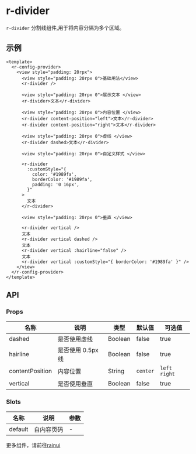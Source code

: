 <script setup>
  import {pathName} from '../components/hooks/usePath'
  pathName.value = 'pages/example/divider/divider'
 </script>

# r-divider

`r-divider` 分割线组件,用于将内容分隔为多个区域。

## 示例

```vue
<template>
  <r-config-provider>
    <view style="padding: 20rpx">
      <view style="padding: 20rpx 0">基础用法</view>
      <r-divider />

      <view style="padding: 20rpx 0">展示文本 </view>
      <r-divider>文本</r-divider>

      <view style="padding: 20rpx 0">内容位置 </view>
      <r-divider content-position="left">文本</r-divider>
      <r-divider content-position="right">文本</r-divider>

      <view style="padding: 20rpx 0">虚线 </view>
      <r-divider dashed>文本</r-divider>

      <view style="padding: 20rpx 0">自定义样式 </view>

      <r-divider
        :customStyle="{
          color: '#1989fa',
          borderColor: '#1989fa',
          padding: '0 16px',
        }"
      >
        文本
      </r-divider>

      <view style="padding: 20rpx 0">垂直 </view>

      <r-divider vertical />
      文本
      <r-divider vertical dashed />
      文本
      <r-divider vertical :hairline="false" />
      文本
      <r-divider vertical :customStyle="{ borderColor: '#1989fa' }" />
    </view>
  </r-config-provider>
</template>
```

## API

### Props

| 名称            | 说明              | 类型    | 默认值   | 可选值         |
| --------------- | ----------------- | ------- | -------- | -------------- |
| dashed          | 是否使用虚线      | Boolean | false    | true           |
| hairline        | 是否使用 0.5px 线 | Boolean | false    | true           |
| contentPosition | 内容位置          | String  | `center` | `left` `right` |
| vertical        | 是否使用垂直      | Boolean | false    | true           |

### Slots

| 名称    | 说明       | 参数 |
| ------- | ---------- | ---- |
| default | 自内容页码 | -    |

更多组件，请前往[rainui](https://ext.dcloud.net.cn/plugin?id=19701)
